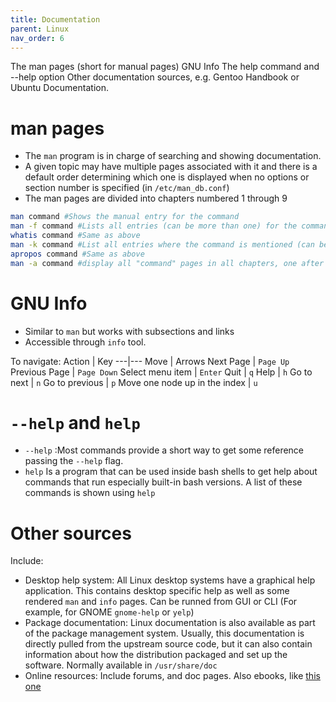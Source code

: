 ```yaml
---
title: Documentation
parent: Linux
nav_order: 6
---
```


The man pages (short for manual pages)
GNU Info
The help command and --help option
Other documentation sources, e.g. Gentoo Handbook or Ubuntu Documentation.

# man pages

- The `man` program is in charge of searching and showing documentation.
- A given topic may have multiple pages associated with it and there is a default order determining which one is displayed when no options or section number is specified (in `/etc/man_db.conf`)
- The man pages are divided into chapters numbered 1 through 9

```sh
man command #Shows the manual entry for the command
man -f command #Lists all entries (can be more than one) for the command
whatis command #Same as above
man -k command #List all entries where the command is mentioned (can be from other commands)
apropos command #Same as above
man -a command #display all "command" pages in all chapters, one after the other
```

# GNU Info

- Similar to `man` but works with subsections and links
- Accessible through `info` tool.
 
To navigate:
Action | Key
---|---
Move | Arrows
Next Page | `Page Up`
Previous Page | `Page Down`
Select menu item | `Enter`
Quit | `q`
Help | `h`
Go to next | `n`
Go to previous | `p`
Move one node up in the index | `u`

# `--help` and `help`

- `--help` :Most commands provide a short way to get some reference passing the `--help` flag.
- `help` Is a program that can be used inside bash shells to get help about commands that run especially built-in bash versions. A list of these commands is shown using `help`

# Other sources

Include: 

- Desktop help system: All Linux desktop systems have a graphical help application. This contains desktop specific help as well as some rendered `man` and `info` pages. Can be runned from GUI or CLI (For example, for GNOME `gnome-help` or `yelp`)
- Package documentation: Linux documentation is also available as part of the package management system. Usually, this documentation is directly pulled from the upstream source code, but it can also contain information about how the distribution packaged and set up the software. Normally available in `/usr/share/doc`
- Online resources: Include forums, and doc pages. Also ebooks, like [this one](http://linuxcommand.org/tlcl.php)
